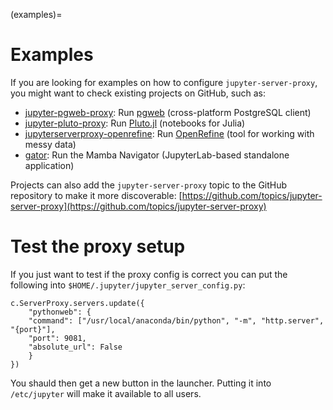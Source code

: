 (examples)=

# Examples

If you are looking for examples on how to configure `jupyter-server-proxy`, you might want to check existing
projects on GitHub, such as:

- [jupyter-pgweb-proxy](https://github.com/illumidesk/jupyter-pgweb-proxy): Run [pgweb](https://github.com/sosedoff/pgweb) (cross-platform PostgreSQL client)
- [jupyter-pluto-proxy](https://github.com/illumidesk/jupyter-pluto-proxy): Run [Pluto.jl](https://github.com/fonsp/Pluto.jl) (notebooks for Julia)
- [jupyterserverproxy-openrefine](https://github.com/psychemedia/jupyterserverproxy-openrefine): Run [OpenRefine](https://openrefine.org/) (tool for working with messy data)
- [gator](https://github.com/mamba-org/gator): Run the Mamba Navigator (JupyterLab-based standalone application)

Projects can also add the `jupyter-server-proxy` topic to the GitHub repository to make it more discoverable:
[https://github.com/topics/jupyter-server-proxy](https://github.com/topics/jupyter-server-proxy)

# Test the proxy setup

If you just want to test if the proxy config is correct you can put the following into `$HOME/.jupyter/jupyter_server_config.py`:
```
c.ServerProxy.servers.update({
    "pythonweb": {
    "command": ["/usr/local/anaconda/bin/python", "-m", "http.server", "{port}"],
    "port": 9081,
    "absolute_url": False
    }
})
```
You shauld then get a new button in the launcher. Putting it into `/etc/jupyter` will make it available to all users.
